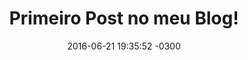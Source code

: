 ---
layout: post
title:  "Primeiro Post no meu Blog!"
date:   2016-06-21 19:35:52 -0300
categories: jekyll
abstract-image: "/assets/img/blog02.jpg"
permalink: "/post/:year/:month/:day/:title/"
---